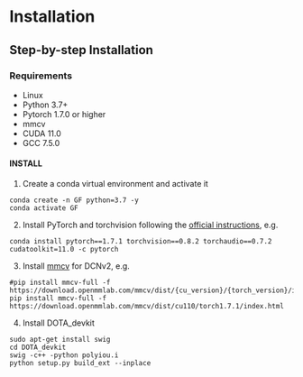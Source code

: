 # Installation
## Step-by-step Installation
### Requirements
* Linux
* Python 3.7+
* Pytorch 1.7.0 or higher
* mmcv
* CUDA 11.0
* GCC 7.5.0

####  INSTALL
1. Create a conda virtual environment and activate it

```
conda create -n GF python=3.7 -y
conda activate GF
```

2. Install PyTorch and torchvision following the [official instructions](https://pytorch.org/), e.g.

`conda install pytorch==1.7.1 torchvision==0.8.2 torchaudio==0.7.2 cudatoolkit=11.0 -c pytorch`

3. Install [mmcv](https://github.com/open-mmlab/mmcv) for DCNv2, e.g.

```
#pip install mmcv-full -f https://download.openmmlab.com/mmcv/dist/{cu_version}/{torch_version}/index.html
pip install mmcv-full -f https://download.openmmlab.com/mmcv/dist/cu110/torch1.7.1/index.html
```

4. Install DOTA_devkit

```
sudo apt-get install swig
cd DOTA_devkit
swig -c++ -python polyiou.i
python setup.py build_ext --inplace
```
